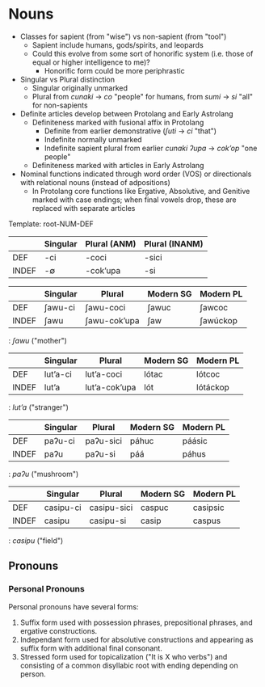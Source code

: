# Nouns

- Classes for sapient (from "wise") vs non-sapient (from "tool")
    - Sapient include humans, gods/spirits, and leopards
    - Could this evolve from some sort of honorific system (i.e. those of equal or higher intelligence to me)?
        - Honorific form could be more periphrastic
- Singular vs Plural distinction
    - Singular originally unmarked
    - Plural from *cunaki* → *co* "people" for humans, from *sumi* → *si* "all" for non-sapients
- Definite articles develop between Protolang and Early Astrolang
    - Definiteness marked with fusional affix in Protolang
        - Definite from earlier demonstrative (*ʃuti* → *ci* "that")
        - Indefinite normally unmarked
        - Indefinite sapient plural from earlier *cunaki ʔupa* → *cokʼop* "one people"
    - Definiteness marked with articles in Early Astrolang
- Nominal functions indicated through word order (VOS) or directionals with relational nouns (instead of adpositions)
    - In Protolang core functions like Ergative, Absolutive, and Genitive marked with case endings; when final vowels drop, these are replaced with separate articles

Template: root-NUM-DEF

|       | Singular | Plural (ANM) | Plural (INANM) |
| ---   | ---      | ---          | ---            |
| DEF   | -ci      | -coci        | -sici          |
| INDEF | -∅       | -cokʼupa     | -si            |

|       | Singular | Plural       | Modern SG | Modern PL |
| ---   | ---      | ---          | ---       | ---       |
| DEF   | ʃawu-ci  | ʃawu-coci    | ʃawuc     | ʃawcoc    |
| INDEF | ʃawu     | ʃawu-cokʼupa | ʃaw       | ʃawúckop  |
: *ʃawu* ("mother")

|       | Singular | Plural        | Modern SG | Modern PL |
| ---   | ---      | ---           | ---       | ---       |
| DEF   | lutʼa-ci | lutʼa-coci    | lótac     | lótcoc    |
| INDEF | lutʼa    | lutʼa-cokʼupa | lót       | lótáckop  |
: *lutʼa* ("stranger")

|       | Singular | Plural    | Modern SG | Modern PL |
| ---   | ---      | ---       | ---       | ---       |
| DEF   | paʔu-ci  | paʔu-sici | páhuc     | páásic    |
| INDEF | paʔu     | paʔu-si   | páá       | páhus     |
: *paʔu* ("mushroom")

|       | Singular  | Plural      | Modern SG | Modern PL |
| ---   | ---       | ---         | ---       | ---       |
| DEF   | casipu-ci | casipu-sici | caspuc    | casipsic  |
| INDEF | casipu    | casipu-si   | casip     | caspus    |
: *casipu* ("field")

## Pronouns

### Personal Pronouns

Personal pronouns have several forms:

1. Suffix form used with possession phrases, prepositional phrases, and ergative constructions.
1. Independant form used for absolutive constructions and appearing as suffix form with additional final consonant.
1. Stressed form used for topicalization ("It is X who verbs") and consisting of a common disyllabic root with ending depending on person.

